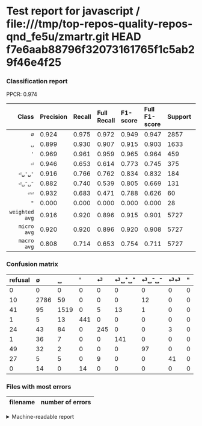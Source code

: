 # Test report for javascript / file:///tmp/top-repos-quality-repos-qnd_fe5u/zmartr.git HEAD f7e6aab88796f32073161765f1c5ab29f46e4f25

### Classification report

PPCR: 0.974

| Class | Precision | Recall | Full Recall | F1-score | Full F1-score | Support | Full Support | PPCR |
|------:|:----------|:-------|:------------|:---------|:---------|:--------|:-------------|:-----|
| `∅` | 0.924| 0.975| 0.972| 0.949| 0.947| 2857| 2867| 0.997 |
| `␣` | 0.899| 0.930| 0.907| 0.915| 0.903| 1633| 1674| 0.976 |
| `'` | 0.969| 0.961| 0.959| 0.965| 0.964| 459| 460| 0.998 |
| `⏎` | 0.946| 0.653| 0.614| 0.773| 0.745| 375| 399| 0.940 |
| `⏎␣⁺␣⁺` | 0.916| 0.766| 0.762| 0.834| 0.832| 184| 185| 0.995 |
| `⏎␣⁻␣⁻` | 0.882| 0.740| 0.539| 0.805| 0.669| 131| 180| 0.728 |
| `⏎⏎` | 0.932| 0.683| 0.471| 0.788| 0.626| 60| 87| 0.690 |
| `"` | 0.000| 0.000| 0.000| 0.000| 0.000| 28| 28| 1.000 |
| `weighted avg` | 0.916| 0.920| 0.896| 0.915| 0.901| 5727| 5880| 0.974 |
| `micro avg` | 0.920| 0.920| 0.896| 0.920| 0.908| 5727| 5880| 0.974 |
| `macro avg` | 0.808| 0.714| 0.653| 0.754| 0.711| 5727| 5880| 0.974 |

### Confusion matrix

|refusal|  ∅| ␣| '| ⏎| ⏎␣⁺␣⁺| ⏎␣⁻␣⁻| ⏎⏎| "| 
|:---|:---|:---|:---|:---|:---|:---|:---|:---|
|0 |0 |0 |0 |0 |0 |0 |0 |0 |
|10 |2786 |59 |0 |0 |0 |12 |0 |0 |
|41 |95 |1519 |0 |5 |13 |1 |0 |0 |
|1 |5 |13 |441 |0 |0 |0 |0 |0 |
|24 |43 |84 |0 |245 |0 |0 |3 |0 |
|1 |36 |7 |0 |0 |141 |0 |0 |0 |
|49 |32 |2 |0 |0 |0 |97 |0 |0 |
|27 |5 |5 |0 |9 |0 |0 |41 |0 |
|0 |14 |0 |14 |0 |0 |0 |0 |0 |

### Files with most errors

| filename | number of errors|
|:----:|:-----|

<details>
    <summary>Machine-readable report</summary>
```json
{
  "cl_report": {"\"": {"f1-score": 0.0, "precision": 0.0, "recall": 0.0, "support": 28}, "\u0027": {"f1-score": 0.9649890590809628, "precision": 0.9692307692307692, "recall": 0.9607843137254902, "support": 459}, "macro avg": {"f1-score": 0.753609735200163, "precision": 0.8084357843131653, "recall": 0.7136939919479283, "support": 5727}, "micro avg": {"f1-score": 0.9202025493277458, "precision": 0.9202025493277458, "recall": 0.9202025493277458, "support": 5727}, "weighted avg": {"f1-score": 0.9154879476273526, "precision": 0.916232453440061, "recall": 0.9202025493277458, "support": 5727}, "\u2205": {"f1-score": 0.9487485101311084, "precision": 0.9237400530503979, "recall": 0.9751487574378719, "support": 2857}, "\u23ce": {"f1-score": 0.7728706624605678, "precision": 0.9459459459459459, "recall": 0.6533333333333333, "support": 375}, "\u23ce\u23ce": {"f1-score": 0.7884615384615384, "precision": 0.9318181818181818, "recall": 0.6833333333333333, "support": 60}, "\u23ce\u2423\u207a\u2423\u207a": {"f1-score": 0.8343195266272189, "precision": 0.9155844155844156, "recall": 0.7663043478260869, "support": 184}, "\u23ce\u2423\u207b\u2423\u207b": {"f1-score": 0.8049792531120332, "precision": 0.8818181818181818, "recall": 0.7404580152671756, "support": 131}, "\u2423": {"f1-score": 0.9145093317278747, "precision": 0.8993487270574304, "recall": 0.9301898346601347, "support": 1633}},
  "cl_report_full": {"\"": {"f1-score": 0.0, "precision": 0.0, "recall": 0.0, "support": 28}, "\u0027": {"f1-score": 0.9639344262295082, "precision": 0.9692307692307692, "recall": 0.9586956521739131, "support": 460}, "macro avg": {"f1-score": 0.7107361637876408, "precision": 0.8084357843131653, "recall": 0.6530251296740048, "support": 5880}, "micro avg": {"f1-score": 0.9080727147411046, "precision": 0.9202025493277458, "recall": 0.8962585034013606, "support": 5880}, "weighted avg": {"f1-score": 0.9008446072082917, "precision": 0.9160424589960522, "recall": 0.8962585034013606, "support": 5880}, "\u2205": {"f1-score": 0.9471358150603434, "precision": 0.9237400530503979, "recall": 0.9717474712242763, "support": 2867}, "\u23ce": {"f1-score": 0.7446808510638299, "precision": 0.9459459459459459, "recall": 0.6140350877192983, "support": 399}, "\u23ce\u23ce": {"f1-score": 0.6259541984732825, "precision": 0.9318181818181818, "recall": 0.47126436781609193, "support": 87}, "\u23ce\u2423\u207a\u2423\u207a": {"f1-score": 0.8318584070796461, "precision": 0.9155844155844156, "recall": 0.7621621621621621, "support": 185}, "\u23ce\u2423\u207b\u2423\u207b": {"f1-score": 0.6689655172413793, "precision": 0.8818181818181818, "recall": 0.5388888888888889, "support": 180}, "\u2423": {"f1-score": 0.903360095153137, "precision": 0.8993487270574304, "recall": 0.9074074074074074, "support": 1674}},
  "ppcr": 0.9739795918367347
}
```
</details>
